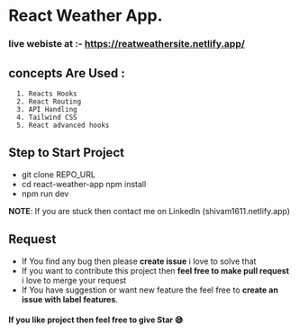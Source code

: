 # React Weather App.

### live webiste at :- https://reatweathersite.netlify.app/

## concepts Are Used :

      1. Reacts Hooks
      2. React Routing
      3. API Handling
      4. Tailwind CSS
      5. React advanced hooks
      
 ## Step to Start Project
 
  

 - git clone REPO_URL
 - cd react-weather-app
   npm install
 - npm run dev

**NOTE**: If you are stuck then contact me on LinkedIn (shivam1611.netlify.app)

## Request

 - If You find any bug then please **create issue** i love to solve that
 - If you want to contribute this project then **feel free to make pull request** i love to merge your request
 - If You have suggestion or want new feature the feel free to **create an issue with label features**.


#### If you like project then feel free to give Star 😅
